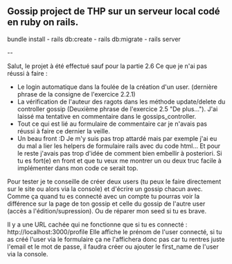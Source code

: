 Gossip project de THP sur un serveur local codé en ruby on rails.
--

bundle install - rails db:create - rails db:migrate - rails server

--

Salut, le projet à été effectué sauf pour la partie 2.6 
Ce que je n'ai pas réussi à faire : 
- Le login automatique dans la foulée de la création d'un user. (dernière phrase de la consigne de l'exercice 2.2.1) 
- La vérification de l'auteur des ragots dans les méthode update/delete du controller gossip (Deuxième phrase de l'exercice 2.5 "De plus..."). J'ai laissé ma tentative en commentaire dans le gossips_controller.
- Tout ce qui est lié au formulaire de commentaire car je n'avais pas réussi à faire ce dernier la veille.
- Un beau front :D Je m'y suis pas trop attardé mais par exemple j'ai eu du mal a lier les helpers de formulaire rails avec du code html... Et pour le reste j'avais pas trop d'idée de comment bien embellir à posteriori. Si tu es fort(e) en front et que tu veux me montrer un ou deux truc facile à implémenter dans mon code ce serait top.

Pour tester je te conseille de créer deux users (tu peux le faire directement sur le site ou alors via la console) et d'écrire un gossip chacun avec. Comme ça quand tu es connecté avec un compte tu pourras voir la différence sur la page de ton gossip et celle du gossip de l'autre user (accès a l'édition/supression). Ou de réparer mon seed si tu es brave.

Il y a une URL cachée qui ne fonctionne que si tu es connecté : http://localhost:3000/profile
Elle affiche le prénom de l'user connecté, si tu as créé l'user via le formulaire ça ne l'affichera donc pas car tu rentres juste l'email et le mot de passe, il faudra créer ou ajouter le first_name de l'user via la console.


